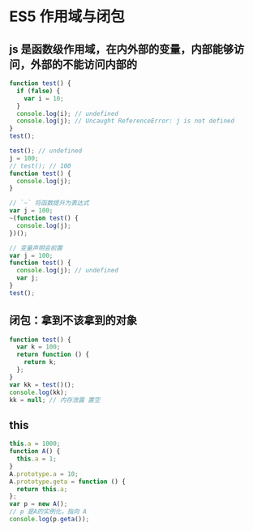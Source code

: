 # ES5 作用域与闭包

## js 是函数级作用域，在内外部的变量，内部能够访问，外部的不能访问内部的

```js
function test() {
  if (false) {
    var i = 10;
  }
  console.log(i); // undefined
  console.log(j); // Uncaught ReferenceError: j is not defined
}
test();

test(); // undefined
j = 100;
// test(); // 100
function test() {
  console.log(j);
}
```

```js
// `~` 将函数提升为表达式
var j = 100;
~(function test() {
  console.log(j);
})();
```

```js
// 变量声明会前置
var j = 100;
function test() {
  console.log(j); // undefined
  var j;
}
test();
```

## 闭包：拿到不该拿到的对象

```js
function test() {
  var k = 100;
  return function () {
    return k;
  };
}
var kk = test()();
console.log(kk);
kk = null; // 内存泄露 置空
```

## this

```js
this.a = 1000;
function A() {
  this.a = 1;
}
A.prototype.a = 10;
A.prototype.geta = function () {
  return this.a;
};
var p = new A();
// p 是A的实例化，指向 A
console.log(p.geta());
```
